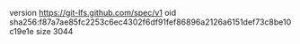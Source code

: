 version https://git-lfs.github.com/spec/v1
oid sha256:f87a7ae85fc2253c6ec4302f6df91fef86896a2126a6151def73c8be10c19e1e
size 3044
